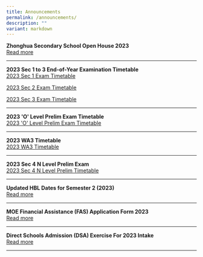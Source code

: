 ```yaml
---
title: Announcements
permalink: /announcements/
description: ""
variant: markdown
---
```

**Zhonghua Secondary School Open House 2023**
<br>
[Read more](https://staging.d1ph2u5puaqsvh.amplifyapp.com/about-us/soh2023/)

--------------------------------------------------------------------------------

**2023 Sec 1 to 3 End-of-Year Examination Timetable**
<br>
[2023 Sec 1 Exam Timetable](/files/2023sec1eoy.pdf)

[2023 Sec 2 Exam Timetable](/files/2023sec2eoy.pdf)

[2023 Sec 3 Exam Timetable](/files/2023sec3eoy.pdf)

-------------------------------------------------------------------------------

**2023 'O' Level Prelim Exam Timetable**
<br>
[2023 'O' Level Prelim Exam Timetable](/files/20234e4n5nprelimtimetablev5.pdf)

-------------------------------------------------------------------------------

**2023 WA3 Timetable**
<br>
[2023 WA3 Timetable](/files/2023wa3v2.pdf)

-------------------------------------------------------------------------------

**2023 Sec 4 N Level Prelim Exam**
<br>
[2023 Sec 4 N Level Prelim Timetable](/files/20234nprelim.pdf)

-------------------------------------------------------------------------------

**Updated HBL Dates for Semester 2 (2023)**<br>
[Read more](https://staging.d1ph2u5puaqsvh.amplifyapp.com/about-us/calendar/)

--------------------------------------------------------------------------

**MOE Financial Assistance (FAS) Application Form 2023** <br> [Read more](/files/a1.pdf)

-------------------------------------------------------------------------------

**Direct Schools Admission (DSA) Exercise For 2023 Intake** <br>
[Read more](https://staging.d1ph2u5puaqsvh.amplifyapp.com/admission/dsa-2023/)

-------------------------------------------------------------------------------

